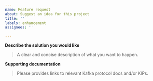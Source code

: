 ```yaml
---
name: Feature request
about: Suggest an idea for this project
title: ''
labels: enhancement
assignees: ''

---
```


**Describe the solution you would like**

> A clear and concise description of what you want to happen.

**Supporting documentation**

> Please provides links to relevant Kafka protocol docs and/or KIPs.
